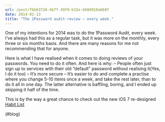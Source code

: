 ```yaml
---
url: /post/fbb63726-4b7f-49f0-b32e-b68d910a668f
date: 2014-01-13
title: "The 1Password audit-review – every week."
---
```


One of my intentions for 2014 was to do the 1Password Audit, every week. I’ve always had this as a regular task, but it was more on the monthly, every three or six months basis. And there are many reasons for me not recommending that for anyone.



Here is what I have realised when it comes to doing reviews of your passwords. You need to do it often. And here is why: &#8211; People often just sign up to services with their old “default” password without realising it(Yes, I do it too) &#8211; It’s more secure &#8211; It’s easier to do and complete a practise where you change 5-10 items once a week, and take the rest later, than to do it all in one day. The latter alternative is baffling, boring, and I ended up skipping it half of the time.



This is by the way a great chance to check out the new iOS 7 re-designed [Habit List][1]



(#blog)



 [1]: http://habitlist.com